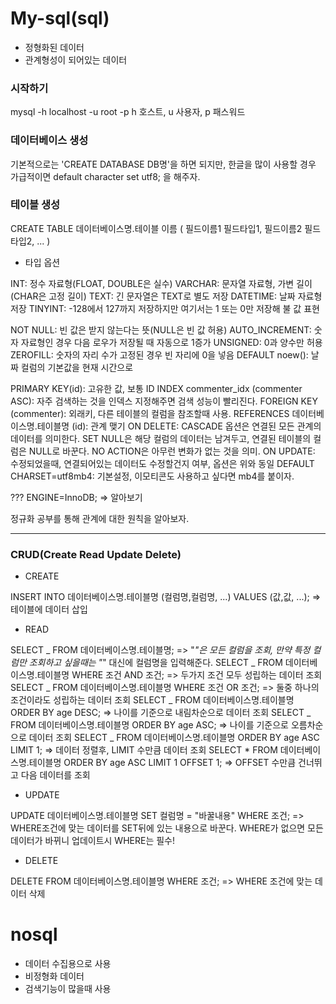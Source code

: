 # My-sql(sql)

- 정형화된 데이터
- 관계형성이 되어있는 데이터

### 시작하기

mysql -h localhost -u root -p
h 호스트, u 사용자, p 패스워드

### 데이터베이스 생성

기본적으로는 'CREATE DATABASE DB명'을 하면 되지만, 한글을 많이 사용할 경우 가급적이면 default character set utf8; 을 해주자.

### 테이블 생성

CREATE TABLE 데이터베이스명.테이블 이름 (
필드이름1 필드타입1,
필드이름2 필드타입2,
...
)

- 타입 옵션

INT: 정수 자료형(FLOAT, DOUBLE은 실수)
VARCHAR: 문자열 자료형, 가변 길이(CHAR은 고정 길이)
TEXT: 긴 문자열은 TEXT로 별도 저장
DATETIME: 날짜 자료형 저장
TINYINT: -128에서 127까지 저장하지만 여기서는 1 또는 0만 저장해 불 값 표현

NOT NULL: 빈 값은 받지 않는다는 뜻(NULL은 빈 값 허용)
AUTO_INCREMENT: 숫자 자료형인 경우 다음 로우가 저장될 때 자동으로 1증가
UNSIGNED: 0과 양수만 허용
ZEROFILL: 숫자의 자리 수가 고정된 경우 빈 자리에 0을 넣음
DEFAULT noew(): 날짜 컬럼의 기본값을 현재 시간으로

PRIMARY KEY(id): 고유한 값, 보통 ID
INDEX commenter_idx (commenter ASC): 자주 검색하는 것을 인덱스 지정해주면 검색 성능이 빨리진다.
FOREIGN KEY (commenter): 외래키, 다른 테이블의 컬럼을 참조할때 사용.
REFERENCES 데이터베이스명.테이블명 (id): 관계 맺기
ON DELETE: CASCADE 옵션은 연결된 모든 관계의 데이터를 의미한다. SET NULL은 해당 컬럼의 데이터는 남겨두고, 연결된 테이블의 컬럼은 NULL로 바꾼다. NO ACTION은 아무런 변화가 없는 것을 의미.
ON UPDATE: 수정되었을때, 연결되어있는 데이터도 수정할건지 여부, 옵션은 위와 동일
DEFAULT CHARSET=utf8mb4: 기본설정, 이모티콘도 사용하고 싶다면 mb4를 붙이자.

???
ENGINE=InnoDB; => 알아보기

정규화 공부를 통해 관계에 대한 원칙을 알아보자.

---

### CRUD(Create Read Update Delete)

- CREATE

INSERT INTO 데이터베이스명.테이블명 (컬럼명,컬럼명, ...) VALUES (값,값, ...);
=> 테이블에 데이터 삽입

- READ

SELECT _ FROM 데이터베이스명.테이블명;
=> "_"은 모든 컬럼을 조회, 만약 특정 컬럼만 조회하고 싶을때는 "_" 대신에 컬럼명을 입력해준다.
SELECT _ FROM 데이터베이스명.테이블명 WHERE 조건 AND 조건;
=> 두가지 조건 모두 성립하는 데이터 조회
SELECT _ FROM 데이터베이스명.테이블명 WHERE 조건 OR 조건;
=> 둘중 하나의 조건이라도 성립하는 데이터 조회
SELECT _ FROM 데이터베이스명.테이블명 ORDER BY age DESC;
=> 나이를 기준으로 내림차순으로 데이터 조회
SELECT _ FROM 데이터베이스명.테이블명 ORDER BY age ASC;
=> 나이를 기준으로 오름차순으로 데이터 조회
SELECT _ FROM 데이터베이스명.테이블명 ORDER BY age ASC LIMIT 1;
=> 데이터 정렬후, LIMIT 수만큼 데이터 조회
SELECT \* FROM 데이터베이스명.테이블명 ORDER BY age ASC LIMIT 1 OFFSET 1;
=> OFFSET 수만큼 건너뛰고 다음 데이터를 조회

- UPDATE

UPDATE 데이터베이스명.테이블명 SET 컬럼명 = "바꿀내용" WHERE 조건;
=> WHERE조건에 맞는 데이터를 SET뒤에 있는 내용으로 바꾼다. WHERE가 없으면 모든 데이터가 바뀌니 업데이트시 WHERE는 필수!

- DELETE

DELETE FROM 데이터베이스명.테이블명 WHERE 조건;
=> WHERE 조건에 맞는 데이터 삭제

# nosql

- 데이터 수집용으로 사용
- 비정형화 데이터
- 검색기능이 많을때 사용
